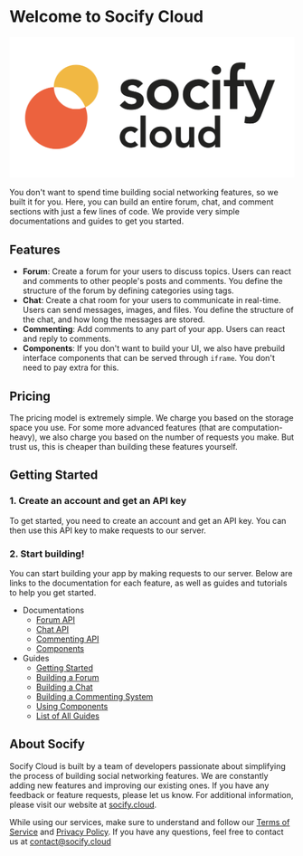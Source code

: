 # Welcome to Socify Cloud

![Socify Cloud Logo](./assets/logo.png)

You don't want to spend time building social networking features, so we built it for you. Here, you can build an entire forum, chat, and comment sections with just a few lines of code. We provide very simple documentations and guides to get you started. 

## Features

- **Forum**: Create a forum for your users to discuss topics. Users can react and comments to other people's posts and comments. You define the structure of the forum by defining categories using tags. 
- **Chat**: Create a chat room for your users to communicate in real-time. Users can send messages, images, and files. You define the structure of the chat, and how long the messages are stored.
- **Commenting**: Add comments to any part of your app. Users can react and reply to comments.
- **Components**: If you don't want to build your UI, we also have prebuild interface components that can be served through `iframe`. You don't need to pay extra for this. 

## Pricing

The pricing model is extremely simple. We charge you based on the storage space you use. For some more advanced features (that are computation-heavy), we also charge you based on the number of requests you make. But trust us, this is cheaper than building these features yourself.

## Getting Started

### 1. Create an account and get an API key

To get started, you need to create an account and get an API key. You can then use this API key to make requests to our server. 

### 2. Start building!

You can start building your app by making requests to our server. Below are links to the documentation for each feature, as well as guides and tutorials to help you get started.

- Documentations
    - [Forum API](./products/forum-api.md)
    - [Chat API](./products/chat-api.md)
    - [Commenting API](./products/commenting-api.md)
    - [Components](./products/components.md)
- Guides
    - [Getting Started](./guides/getting-started.md)
    - [Building a Forum](./guides/building-a-forum.md)
    - [Building a Chat](./guides/building-a-chat.md)
    - [Building a Commenting System](./guides/building-a-commenting-system.md)
    - [Using Components](./guides/using-components.md)
    - [List of All Guides](./guides/catalog.md)

## About Socify

Socify Cloud is built by a team of developers passionate about simplifying the process of building social networking features. We are constantly adding new features and improving our existing ones. If you have any feedback or feature requests, please let us know. For additional information, please visit our website at [socify.cloud](https://socify.cloud).

While using our services, make sure to understand and follow our [Terms of Service](https://socify.cloud/terms) and [Privacy Policy](https://socify.cloud/privacy). If you have any questions, feel free to contact us at [contact@socify.cloud](mailto:contact@socify.cloud)



